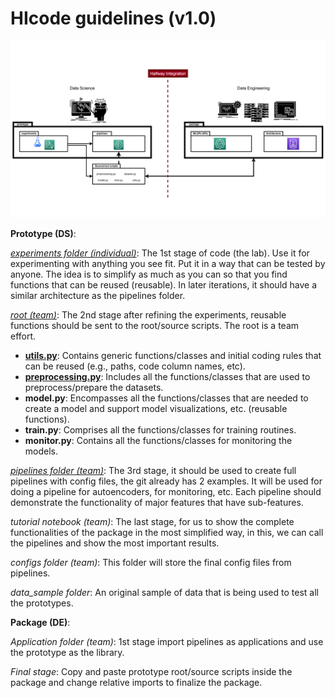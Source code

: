 # HIcode guidelines (v1.0)

<img src="./docs/Slide2.PNG">


**Prototype (DS)**:

[*experiments folder (individual)*](https://github.com/nmc-costa/HIcode/tree/main/prototype/experiments):
The 1st stage of code (the lab). Use it for experimenting with anything you see fit. Put it in a way that can be tested by anyone. The idea is to simplify as much as you can so that you find functions that can be reused (reusable). In later iterations, it should have a similar architecture as the pipelines folder.

[*root (team)*](https://github.com/nmc-costa/HIcode/tree/main/prototype):
The 2nd stage after refining the experiments, reusable functions should be sent to the root/source scripts. The root is a team effort.

- [**utils.py**](https://github.com/nmc-costa/HIcode/blob/main/prototype/utils.py): Contains generic functions/classes and initial coding rules that can be reused (e.g., paths, code column names, etc).
- [**preprocessing.py**](https://github.com/nmc-costa/HIcode/blob/main/prototype/preprocessing.py): Includes all the functions/classes that are used to preprocess/prepare the datasets.
- **model.py**: Encompasses all the functions/classes that are needed to create a model and support model visualizations, etc. (reusable functions).
- **train.py**: Comprises all the functions/classes for training routines.
- **monitor.py**: Contains all the functions/classes for monitoring the models.

[*pipelines folder (team)*](https://github.com/nmc-costa/HIcode/tree/main/prototype/pipelines):
The 3rd stage, it should be used to create full pipelines with config files, the git already has 2 examples. It will be used for doing a pipeline for autoencoders, for monitoring, etc. Each pipeline should demonstrate the functionality of major features that have sub-features.

*tutorial notebook (team)*:
The last stage, for us to show the complete functionalities of the package in the most simplified way, in this, we can call the pipelines and show the most important results.

*configs folder (team)*:
This folder will store the final config files from pipelines.

*data_sample folder*:
An original sample of data that is being used to test all the prototypes.

**Package (DE)**:

*Application folder (team)*:
1st stage import pipelines as applications and use the prototype as the library.

*Final stage*:
Copy and paste prototype root/source scripts inside the package and change relative imports to finalize the package.

